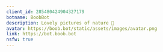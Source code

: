 ```yaml
---
client_id: 285480424904327179
botname: BoobBot
description: Lovely pictures of nature 🍑
avatar: https://boob.bot/static/assets/images/avatar.png
link: https://bot.boob.bot
nsfw: true
---
```


